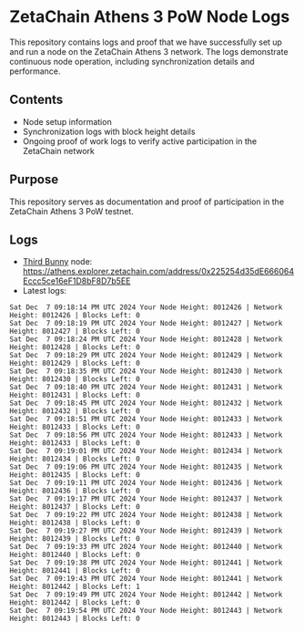 # ZetaChain Athens 3 PoW Node Logs
This repository contains logs and proof that we have successfully set up and run a node on the ZetaChain Athens 3 network. The logs demonstrate continuous node operation, including synchronization details and performance.

## Contents
- Node setup information
- Synchronization logs with block height details
- Ongoing proof of work logs to verify active participation in the ZetaChain network

## Purpose
This repository serves as documentation and proof of participation in the ZetaChain Athens 3 PoW testnet.

## Logs

- [Third Bunny](https://thirdbunny.xyz/) node: https://athens.explorer.zetachain.com/address/0x225254d35dE666064Eccc5ce16eF1D8bF8D7b5EE
- Latest logs:
```
Sat Dec  7 09:18:14 PM UTC 2024 Your Node Height: 8012426 | Network Height: 8012426 | Blocks Left: 0
Sat Dec  7 09:18:19 PM UTC 2024 Your Node Height: 8012427 | Network Height: 8012427 | Blocks Left: 0
Sat Dec  7 09:18:24 PM UTC 2024 Your Node Height: 8012428 | Network Height: 8012428 | Blocks Left: 0
Sat Dec  7 09:18:29 PM UTC 2024 Your Node Height: 8012429 | Network Height: 8012429 | Blocks Left: 0
Sat Dec  7 09:18:35 PM UTC 2024 Your Node Height: 8012430 | Network Height: 8012430 | Blocks Left: 0
Sat Dec  7 09:18:40 PM UTC 2024 Your Node Height: 8012431 | Network Height: 8012431 | Blocks Left: 0
Sat Dec  7 09:18:45 PM UTC 2024 Your Node Height: 8012432 | Network Height: 8012432 | Blocks Left: 0
Sat Dec  7 09:18:51 PM UTC 2024 Your Node Height: 8012433 | Network Height: 8012433 | Blocks Left: 0
Sat Dec  7 09:18:56 PM UTC 2024 Your Node Height: 8012433 | Network Height: 8012433 | Blocks Left: 0
Sat Dec  7 09:19:01 PM UTC 2024 Your Node Height: 8012434 | Network Height: 8012434 | Blocks Left: 0
Sat Dec  7 09:19:06 PM UTC 2024 Your Node Height: 8012435 | Network Height: 8012435 | Blocks Left: 0
Sat Dec  7 09:19:11 PM UTC 2024 Your Node Height: 8012436 | Network Height: 8012436 | Blocks Left: 0
Sat Dec  7 09:19:17 PM UTC 2024 Your Node Height: 8012437 | Network Height: 8012437 | Blocks Left: 0
Sat Dec  7 09:19:22 PM UTC 2024 Your Node Height: 8012438 | Network Height: 8012438 | Blocks Left: 0
Sat Dec  7 09:19:27 PM UTC 2024 Your Node Height: 8012439 | Network Height: 8012439 | Blocks Left: 0
Sat Dec  7 09:19:33 PM UTC 2024 Your Node Height: 8012440 | Network Height: 8012440 | Blocks Left: 0
Sat Dec  7 09:19:38 PM UTC 2024 Your Node Height: 8012441 | Network Height: 8012441 | Blocks Left: 0
Sat Dec  7 09:19:43 PM UTC 2024 Your Node Height: 8012441 | Network Height: 8012442 | Blocks Left: 1
Sat Dec  7 09:19:49 PM UTC 2024 Your Node Height: 8012442 | Network Height: 8012442 | Blocks Left: 0
Sat Dec  7 09:19:54 PM UTC 2024 Your Node Height: 8012443 | Network Height: 8012443 | Blocks Left: 0
```
